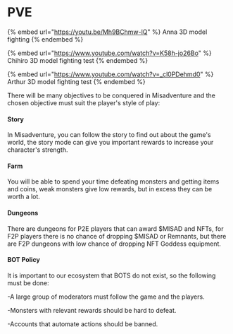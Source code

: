 # PVE

{% embed url="https://youtu.be/Mh9BChmw-lQ" %}
Anna 3D model fighting
{% endembed %}

{% embed url="https://www.youtube.com/watch?v=K58h-jo26Bo" %}
Chihiro 3D model fighting test
{% endembed %}

{% embed url="https://www.youtube.com/watch?v=_cl0PDehmd0" %}
Arthur 3D model fighting test
{% endembed %}

There will be many objectives to be conquered in Misadventure and the chosen objective must suit the player's style of play:

#### Story

In Misadventure, you can follow the story to find out about the game's world, the story mode can give you important rewards to increase your character's strength.

#### Farm

You will be able to spend your time defeating monsters and getting items and coins, weak monsters give low rewards, but in excess they can be worth a lot.

#### Dungeons

There are dungeons for P2E players that can award $MISAD and NFTs, for F2P players there is no chance of dropping $MISAD or Remnants, but there are F2P dungeons with low chance of dropping NFT Goddess equipment.



#### BOT Policy

It is important to our ecosystem that BOTS do not exist, so the following must be done:

\-A large group of moderators must follow the game and the players.&#x20;

\-Monsters with relevant rewards should be hard to defeat.&#x20;

\-Accounts that automate actions should be banned.
